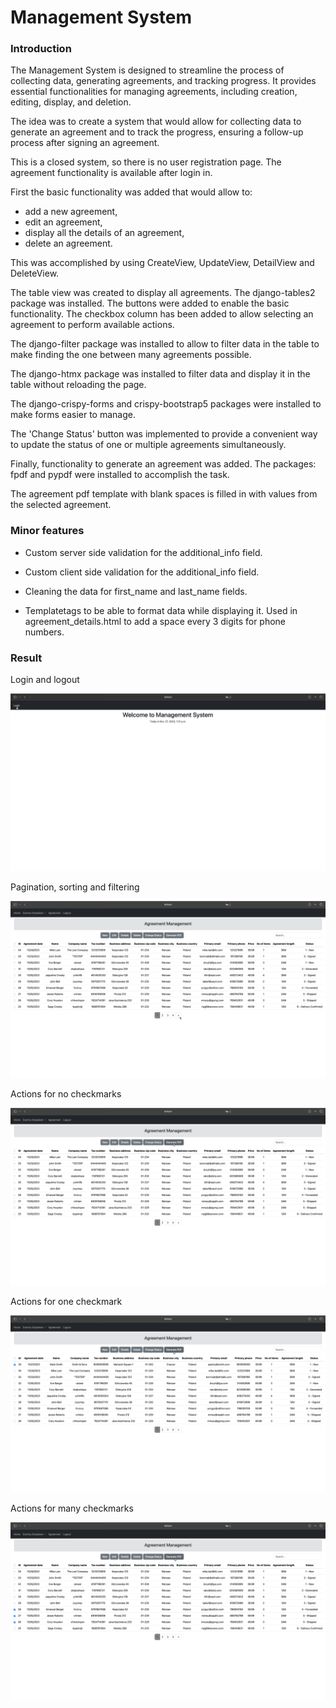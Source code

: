 # Management System
### Introduction
The Management System is designed to streamline the process of collecting data, generating agreements, and tracking
progress. It provides essential functionalities for managing agreements, including creation, editing, display, and deletion.

The idea was to create a system that would allow for collecting data to generate an agreement and to track the progress,
ensuring a follow-up process after signing an agreement.

This is a closed system, so there is no user registration page.
The agreement functionality is available after login in.

First the basic functionality was added that would allow to:
- add a new agreement,
- edit an agreement,
- display all the details of an agreement,
- delete an agreement.

This was accomplished by using CreateView, UpdateView, DetailView and DeleteView.

The table view was created to display all agreements. The django-tables2 package was installed.
The buttons were added to enable the basic functionality. The checkbox column has been added to allow selecting
an agreement to perform available actions.

The django-filter package was installed to allow to filter data in the table to make finding the one between many
agreements possible.
 
The django-htmx package was installed to filter data and display it in the table without reloading the page.

The django-crispy-forms and crispy-bootstrap5 packages were installed to make forms easier to manage.

The 'Change Status' button was implemented to provide a convenient way to update the status of one or multiple
agreements simultaneously.

Finally, functionality to generate an agreement was added. The packages: fpdf and pypdf were installed
to accomplish the task.

The agreement pdf template with blank spaces is filled in with values from the selected agreement.

### Minor features
* Custom server side validation for the additional_info field.

* Custom client side validation for the additional_info field.

* Cleaning the data for first_name and last_name fields.

* Templatetags to be able to format data while displaying it. Used in agreement_details.html to add a space
every 3 digits for phone numbers.

### Result

Login and logout

![Login_Logout](preview/mgmt_system_login_logout.gif)

Pagination, sorting and filtering

![Pagination_Sorting_Filtering](preview/mgmt_system_pagination_sorting_filtering.gif)

Actions for no checkmarks

![Actions_No_Checkmarks](preview/mgmt_system_actions_no_checkmarks.gif)

Actions for one checkmark

![Actions_One_Checkmark](preview/mgmt_system_actions_one_checkmark.gif)

Actions for many checkmarks

![Actions_Many_Checkmarks](preview/mgmt_system_actions_many_checkmarks.gif)
